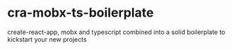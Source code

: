 # cra-mobx-ts-boilerplate
create-react-app, mobx and typescript combined into a solid boilerplate to kickstart your new projects
